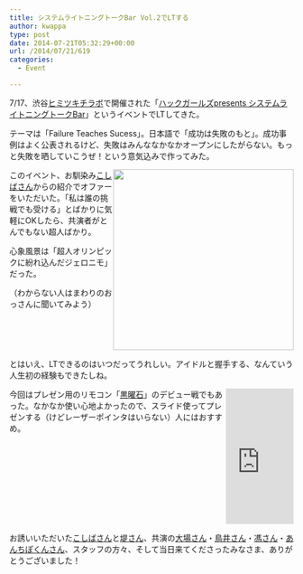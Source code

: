 ```yaml
---
title: システムライトニングトークBar Vol.2でLTする
author: kwappa
type: post
date: 2014-07-21T05:32:29+00:00
url: /2014/07/21/619
categories:
  - Event

---
```

7/17、渋谷<a href="http://realdgame.jp/ajito/lab/" target="_blank">ヒミツキチラボ</a>で開催された「<a href="http://realdgame.jp/ajito/lab/2014/06/presents-bar.html" target="_blank">ハックガールズpresents システムライトニングトークBar</a>」というイベントでLTしてきた。

テーマは「Failure Teaches Sucess」。日本語で「成功は失敗のもと」。成功事例はよく公表されるけど、失敗はみんななかなかオープンにしたがらない。もっと失敗を晒していこうぜ！という意気込みで作ってみた。

<script async class="speakerdeck-embed" data-id="d090bb30efda01314f870ee7ae59ed05" data-ratio="1.33333333333333" src="//speakerdeck.com/assets/embed.js"></script>

<!--more-->

<a href="http://cdn-ak.f.st-hatena.com/images/fotolife/k/kurosawa7777777777/20130416/20130416111400.jpg" target="_blank"><img src="http://cdn-ak.f.st-hatena.com/images/fotolife/k/kurosawa7777777777/20130416/20130416111400.jpg" alt="" style="float:right;" width="320" /></a>

このイベント、お馴染み<a href="http://twitter.com/bash0c7" target="_blank">こしばさん</a>からの紹介でオファーをいただいた。「私は誰の挑戦でも受ける」とばかりに気軽にOKしたら、共演者がとんでもない超人ばかり。

心象風景は「超人オリンピックに紛れ込んだジェロニモ」だった。

（わからない人はまわりのおっさんに聞いてみよう）

<br style="clear:both;" />

とはいえ、LTできるのはいつだってうれしい。アイドルと握手する、なんていう人生初の経験もできたしね。

<iframe src="http://rcm-fe.amazon-adsystem.com/e/cm?lt1=_blank&#038;bc1=000000&#038;IS2=1&#038;nou=1&#038;bg1=000000&#038;fc1=FFFFFF&#038;lc1=336699&#038;t=bottomline02-22&#038;o=9&#038;p=8&#038;l=as1&#038;m=amazon&#038;f=ifr&#038;ref=qf_sp_asin_til&#038;asins=B00D63BIAO" style="width:120px;height:240px;float:right;" scrolling="no" marginwidth="0" marginheight="0" frameborder="0"></iframe>

今回はプレゼン用のリモコン「<a href="http://amzn.to/1sCK2f3" target="_blank">黒曜石</a>」のデビュー戦でもあった。なかなか使い心地よかったので、スライド使ってプレゼンする（けどレーザーポインタはいらない）人にはおすすめ。

<br style="clear:both;" />

お誘いいただいた<a href="http://twitter.com/bash0c7" target="_blank">こしばさん</a>と<a href="http://twitter.com/saya_pzg" target="_blank">堤さん</a>、共演の<a href="http://twitter.com/koichiroo" target="_blank">大場さん</a>・<a href="http://twitter.com/yotii23" target="_blank">鳥井さん</a>・<a href="http://twitter.com/tomihisa" target="_blank">馮さん</a>・<a href="http://twitter.com/kentaro" target="_blank">あんちぽくんさん</a>、スタッフの方々、そして当日来てくださったみなさま、ありがとうございました！
